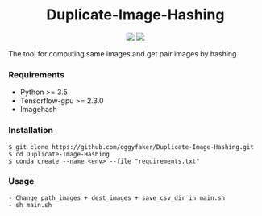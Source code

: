 <h1 align="center">
  <b>Duplicate-Image-Hashing</b><br>
</h1>
<p align="center">
      <a href="https://www.python.org/">
        <img src="https://img.shields.io/badge/Python-3.6-ff69b4.svg" /></a>
       <a href= "https://github.com/oggyfaker/Duplicate-Image-Hashing/blob/master/LICENSE">
        <img src="https://img.shields.io/badge/License-MIT-red.svg" /></a>
</p>

The tool for computing same images and get pair images by hashing 
### Requirements
- Python >= 3.5
- Tensorflow-gpu >= 2.3.0
- Imagehash
### Installation
```
$ git clone https://github.com/oggyfaker/Duplicate-Image-Hashing.git
$ cd Duplicate-Image-Hashing
$ conda create --name <env> --file "requirements.txt"
```

### Usage
```
- Change path_images + dest_images + save_csv_dir in main.sh
- sh main.sh
```
